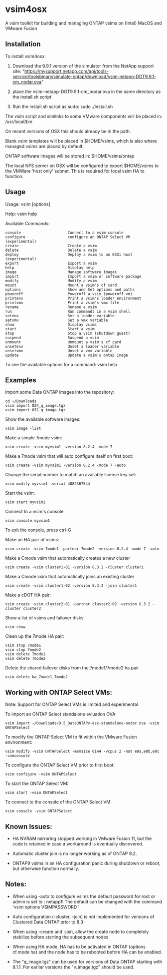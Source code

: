 # vsim4osx
A vsim toolkit for building and managing ONTAP vsims on (Intel) MacOS and VMware Fusion

## Installation

To install vsim4osx:
  1. Download the 9.9.1 version of the simulator from the NetApp support site:
     "https://mysupport.netapp.com/api/tools-service/toolsbinary/simulate-ontap/download/vsim-netapp-DOT9.9.1-cm_nodar.ova"

  2. place the vsim-netapp-DOT9.9.1-cm_nodar.ova in the same directory as the install.sh script

  3. Run the install.sh script as sudo:
       sudo ./install.sh

The vsim script and simlinks to some VMware components will be placed in:
/usr/local/bin

On recent versions of OSX this should already be in the path.

Blank vsim templates will be placed in $HOME/vsims, which is also where managed vsims are placed by default.

ONTAP software images will be stored in:
 $HOME/vsims/ontap

The local NFS server on OSX will be configured to export $HOME/vsims to the VMWare 'host only' subnet.  This is required for local vsim HA to function.

## Usage

Usage:
vsim <command> [options]

Help:
vsim help <command>

Available Commands:

    console                     Connect to a vsim console
    configure                   configure an ONTAP Select VM (experimental)
    create                      Create a vsim
    delete                      Delete a vsim
    deploy                      Deploy a vsim to an ESXi host (experimental)
    export                      Export a vsim
    help                        Display help
    image                       Manage software images
    import                      Import a vsim or software package
    modify                      Modify a vsim
    mount                       Mount a vsim's cf card
    options                     Show and Set options and paths
    poweroff                    Poweroff a vsim (poweroff vm)
    printenv                    Print a vsim's loader environment
    printvmx                    Print a vsim's vmx file
    rename                      Rename a vsim
    run                         Run commands in a vsim shell
    setenv                      Set a loader variable
    setvmx                      Set a vmx variable
    show                        Display vsims
    start                       Start a vsim
    stop                        Stop a vsim (shutdown guest)
    suspend                     Suspend a vsim
    unmount                     Unmount a vsim's cf card
    unsetenv                    Unset a loader variable
    unsetvmx                    Unset a vmx variable
    update                      Update a vsim's ontap image



To see the available options for a command:
vsim help <command>

## Examples

Import some Data ONTAP images into the repository:

    cd ~/Downloads
    vsim import 824_q_image.tgz
    vsim import 832_q_image.tgz

Show the available software images:

    vsim image -list

Make a simple 7mode vsim:

    vsim create -vsim myvsim1 -version 8.2.4 -mode 7

Make a 7mode vsim that will auto configure itself on first boot:

    vsim create -vsim myvsim1 -version 8.2.4 -mode 7 -auto

Change the serial number to match an available license key set:

    vsim modify myvsim1 -serial 4082367544

Start the vsim:

    vsim start myvsim1

Connect to a vsim's console:

    vsim console myvsim1

To exit the console, press ctrl-G

Make an HA pair of vsims:

    vsim create -vsim 7mode1 -partner 7mode2 -version 8.2.4 -mode 7 -auto

Make a Cmode vsim that automatically creates a new cluster

    vsim create -vsim cluster1-01 -version 8.3.2 -cluster cluster1

Make a Cmode vsim that automatically joins an existing cluster

    vsim create -vsim cluster1-02 -version 8.3.2 -join cluster1

Make a cDOT HA pair:

    vsim create -vsim cluster2-01 -partner cluster2-02 -version 8.3.2 -cluster cluster2

Show a list of vsims and failover disks:

    vsim show

Clean up the 7mode HA pair:

    vsim stop 7mode1
    vsim stop 7mode2
    vsim delete 7mode1
    vsim delete 7mode2

Delete the shared failover disks from the 7mode1/7mode2 ha pair

    vsim delete ha_7mode1_7mode2

## Working with ONTAP Select VMs:
Note: Support for ONTAP Select VMs is limited and experimental

To import an ONTAP Select standalone evluation OVA:

    vsim import ~/Downloads/9.5_DataONTAPv-esx-standalone-nodar.ova -vsim ONTAPSelect

To modify the ONTAP Select VM to fit within the VMware Fusion environment:

    vsim modify -vsim ONTAPSelect -memsize 6144 -vcpus 2 -nat e0a,e0b,e0c -comconsole

To configure the ONTAP Select VM prior to first boot:

    vsim configure -vsim ONTAPSelect

To start the ONTAP Select VM:

    vsim start -vsim ONTAPSelect

To connect to the console of the ONTAP Select VM:

    vsim console -vsim ONTAPSelect

## Known Issues:
- HA NVRAM mirroring stopped working in VMware Fusion 11, but the code is retained in case a workaround is eventually discovered.

- Automatic cluster join is no longer working as of ONTAP 9.2.

- ONTAP9 vsims in an HA configuration panic during shutdown or reboot, but otherwise function normally.

## Notes:
- When using -auto to configure vsims the default password for root or admin is set to : netapp1!
  The default can be changed with the command 'vsim options VSIMPASSWORD <new password>'

- Auto configuration (-cluster, -join) is not implemented for versions of Clustered Data ONTAP prior to 8.3

- When using -create and -join, allow the create node to completely stabilize before starting the subsequent nodes

- When using HA mode, HA has to be activated in ONTAP (options cf.mode ha) and the node has to be rebooted before HA can be enabled.

- The "q_image.tgz" can be used for versions of Data ONTAP starting with 8.1.1.  For earlier versions the "v_image.tgz" should be used.
